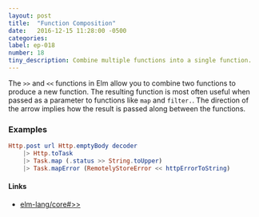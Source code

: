 ```yaml
---
layout: post
title:  "Function Composition"
date:   2016-12-15 11:28:00 -0500
categories:
label: ep-018
number: 18
tiny_description: Combine multiple functions into a single function.
---
```


The `>>` and `<<` functions in Elm allow you to combine two functions to produce a new function. The resulting function is most often useful when passed as a parameter to functions like `map` and `filter.`. The direction of the arrow implies how the result is passed along between the functions.

### Examples

```elm
Http.post url Http.emptyBody decoder
    |> Http.toTask
    |> Task.map (.status >> String.toUpper)
    |> Task.mapError (RemotelyStoreError << httpErrorToString)
```

#### Links

* [elm-lang/core#>>](http://package.elm-lang.org/packages/elm-lang/core/5.0.0/Basics#>>)
